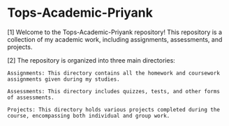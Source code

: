 # Tops-Academic-Priyank

[1] Welcome to the Tops-Academic-Priyank repository! This repository is a collection of my academic work, including assignments, assessments, and projects. 

[2] The repository is organized into three main directories:

    Assignments: This directory contains all the homework and coursework assignments given during my studies.

    Assessments: This directory includes quizzes, tests, and other forms of assessments.

    Projects: This directory holds various projects completed during the course, encompassing both individual and group work.

